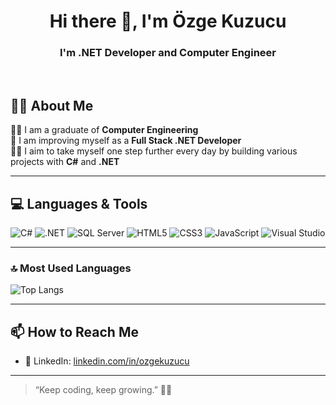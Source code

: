 <h1 align="center">Hi there 👋, I'm Özge Kuzucu</h1>

<h3 align="center">I'm  .NET Developer and Computer Engineer</h3>
<br>

## 🧑‍💻 About Me

👩‍🎓 I am a graduate of **Computer Engineering**  
🌱 I am improving myself as a **Full Stack .NET Developer**  
👩‍💻 I aim to take myself one step further every day by building various projects with **C#** and **.NET**

---

## 💻 Languages & Tools

![C#](https://img.shields.io/badge/-C%23-239120?style=flat-square&logo=c-sharp&logoColor=white)
![.NET](https://img.shields.io/badge/-.NET-512BD4?style=flat-square&logo=dotnet&logoColor=white)
![SQL Server](https://img.shields.io/badge/-SQL%20Server-CC2927?style=flat-square&logo=microsoft-sql-server&logoColor=white)
![HTML5](https://img.shields.io/badge/-HTML5-E34F26?style=flat-square&logo=html5&logoColor=white)
![CSS3](https://img.shields.io/badge/-CSS3-1572B6?style=flat-square&logo=css3&logoColor=white)
![JavaScript](https://img.shields.io/badge/-JavaScript-F7DF1E?style=flat-square&logo=javascript&logoColor=black)
![Visual Studio](https://img.shields.io/badge/-Visual%20Studio-5C2D91?style=flat-square&logo=visual-studio&logoColor=white)

---


### 🔝 Most Used Languages

![Top Langs](https://github-readme-stats.vercel.app/api/top-langs/?username=ozgekuzucu&layout=compact&theme=radical)

---

## 📫 How to Reach Me
- 💼 LinkedIn: [linkedin.com/in/ozgekuzucu](https://linkedin.com/in/ozgekuzucu)  

---

> “Keep coding, keep growing.” 💪✨
